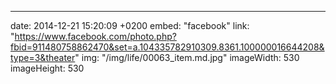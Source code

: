 ---
date: 2014-12-21 15:20:09 +0200
embed: "facebook"
link: "https://www.facebook.com/photo.php?fbid=911480758862470&set=a.104335782910309.8361.100000016644208&type=3&theater"
img: "/img/life/00063_item.md.jpg"
imageWidth: 530
imageHeight: 530
